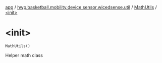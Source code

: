 [app](../../index.md) / [hwp.basketball.mobility.device.sensor.wicedsense.util](../index.md) / [MathUtils](index.md) / [&lt;init&gt;](.)

# &lt;init&gt;

`MathUtils()`

Helper math class

